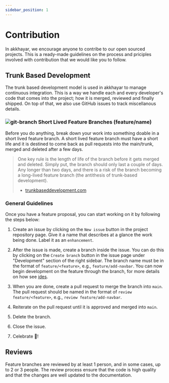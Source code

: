 ```yaml
---
sidebar_position: 1
---
```


# Contribution

In akkhayar, we encourage anyone to contribe to our open sourced projects. This is a ready-made guidelines on the process and priciples involved with contribution that we would like you to follow.

## Trunk Based Development

The trunk based development model is used in akkhayar to manage continuous integration. This is a way we handle each and every developer's code that comes into the project; how it is merged, reviewed and finally shipped. On top of that, we also use GitHub issues to track miscellanous details.

### ![git-branch](/img/git-branch-light.svg) Short Lived Feature Branches (feature/name)

Before you do anything, break down your work into something doable in a short lived feature branch. A short lived feature branch must have a short life and it is destined to come back as pull requests into the main/trunk, merged and deleted after a few days.

> One key rule is the length of life of the branch before it gets merged and deleted. Simply put, the branch should only last a couple of days. Any longer than two days, and there is a risk of the branch becoming a long-lived feature branch (the antithesis of trunk-based development). 
> - [trunkbaseddevelopment.com](https://trunkbaseddevelopment.com/short-lived-feature-branches/#:~:text=One%20key%20rule%20is%20the%20length%20of%20life%20of%20the%20branch%20before%20it%20gets%20merged%20and%20deleted.%20Simply%20put%2C%20the%20branch%20should%20only%20last%20a%20couple%20of%20days.%20Any%20longer%20than%20two%20days%2C%20and%20there%20is%20a%20risk%20of%20the%20branch%20becoming%20a%20long%2Dlived%20feature%20branch%20(the%20antithesis%20of%20trunk%2Dbased%20development).)

### General Guidelines

Once you have a feature proposal, you can start working on it by following the steps below: 

1. Create an issue by clicking on the `New issue` button in the project repository page. Give it a name that describes at a glance the work being done. Label it as an `enhancement`.
2. After the issue is made, create a branch inside the issue. You can do this by clicking on the `Create branch` button in the issue page under "Development" section of the right sidebar. The branch name must be in the format of `feature/<feature>`, e.g., `feature/add-navbar`. You can now begin development on the feature through the branch, for more details on how see [ides](./editors-and-ides).

3. When you are done, create a pull request to merge the branch into `main`. The pull request should be named in the format of `review feature/<feature>`, e.g., `review feature/add-navbar`.
4. Reiterate on the pull request until it is approved and merged into `main`.
5. Delete the branch.
6. Close the issue.
7. Celebrate 🎉!

## Reviews

Feature branches are reviewed by at least 1 person, and in some cases, up to 2 or 3 people. The review process ensure that the code is high quality and that the changes are well updated to the documentation. 
